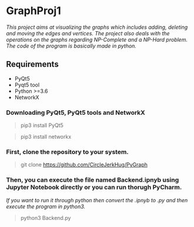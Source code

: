 # GraphProj1

*This project aims at visualizing the graphs which includes adding, deleting and moving the edges and vertices. The project also deals with the operations on the graphs regarding NP-Complete and a NP-Hard problem. The code of the program is basically made in python.*

## Requirements 
- PyQt5
- Pyqt5 tool
- Python >=3.6
- NetworkX


### Downloading PyQt5, PyQt5 tools and NetworkX
 > pip3 install PyQt5
 
 > pip3 install networkx



### First, clone the repository to your system.

> git clone https://github.com/CircleJerkHug/PyGraph

### Then, you can execute the file named Backend.ipnyb using Jupyter Notebook directly or you can run thorugh PyCharm.

*If you want to run it through python then convert the .ipnyb to .py and then execute the program in python3.*

> python3 Backend.py



